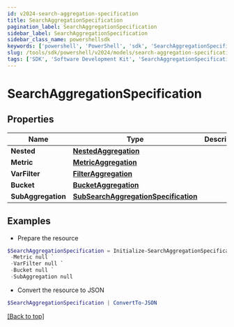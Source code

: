 ```yaml
---
id: v2024-search-aggregation-specification
title: SearchAggregationSpecification
pagination_label: SearchAggregationSpecification
sidebar_label: SearchAggregationSpecification
sidebar_class_name: powershellsdk
keywords: ['powershell', 'PowerShell', 'sdk', 'SearchAggregationSpecification', 'V2024SearchAggregationSpecification'] 
slug: /tools/sdk/powershell/v2024/models/search-aggregation-specification
tags: ['SDK', 'Software Development Kit', 'SearchAggregationSpecification', 'V2024SearchAggregationSpecification']
---
```



# SearchAggregationSpecification

## Properties

Name | Type | Description | Notes
------------ | ------------- | ------------- | -------------
**Nested** | [**NestedAggregation**](nested-aggregation) |  | [optional] 
**Metric** | [**MetricAggregation**](metric-aggregation) |  | [optional] 
**VarFilter** | [**FilterAggregation**](filter-aggregation) |  | [optional] 
**Bucket** | [**BucketAggregation**](bucket-aggregation) |  | [optional] 
**SubAggregation** | [**SubSearchAggregationSpecification**](sub-search-aggregation-specification) |  | [optional] 

## Examples

- Prepare the resource
```powershell
$SearchAggregationSpecification = Initialize-SearchAggregationSpecification  -Nested null `
 -Metric null `
 -VarFilter null `
 -Bucket null `
 -SubAggregation null
```

- Convert the resource to JSON
```powershell
$SearchAggregationSpecification | ConvertTo-JSON
```


[[Back to top]](#) 

